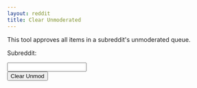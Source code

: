 ```yaml
---
layout: reddit
title: Clear Unmoderated
---
```


This tool approves all items in a subreddit's unmoderated queue.

<p>Subreddit:</p>
<input type="text" name="subreddit" id="sub-input"><br>
<button type="button" onClick="hitAPI()">Clear Unmod</button>
<div id="display-result"><div>
<script>
function hitAPI() {
    var sub = document.getElementById('sub-input').value
    var x= new XMLHttpRequest();
    x.open("GET", "https://api.captainmeta4.me/reddit/clear_unmod");
    x.setRequestHeader('Content-Type', 'application/json');
    x.withCredentials=true;
    x.onload=function displayView(){
        var y = document.getElementById('display-result');
        y.innerHTML=r.response;
    }
    x.send(JSON.stringify({"subreddit": sub}));
}
</script>
